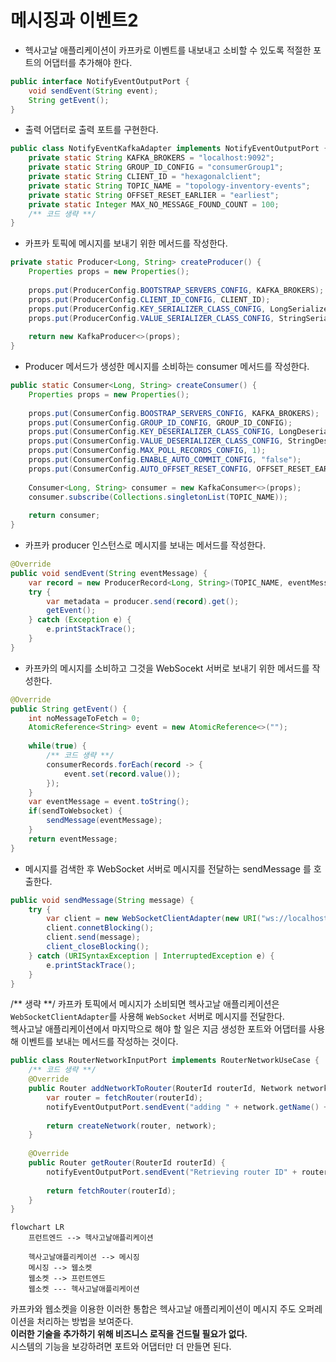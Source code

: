 # 메시징과 이벤트2

- 헥사고날 애플리케이션이 카프카로 이벤트를 내보내고 소비할 수 있도록 적절한 포트의 어댑터를 추가해야 한다.

```java
public interface NotifyEventOutputPort {
    void sendEvent(String event);
    String getEvent();
}
```

- 출력 어댑터로 출력 포트를 구현한다.

```java
public class NotifyEventKafkaAdapter implements NotifyEventOutputPort {
    private static String KAFKA_BROKERS = "localhost:9092";
    private static String GROUP_ID_CONFIG = "consumerGroup1";
    private static String CLIENT_ID = "hexagonalclient";
    private static String TOPIC_NAME = "topology-inventory-events";
    private static String OFFSET_RESET_EARLIER = "earliest";
    private static Integer MAX_NO_MESSAGE_FOUND_COUNT = 100;
    /** 코드 생략 **/
}
```

- 카프카 토픽에 메시지를 보내기 위한 메서드를 작성한다.

```java
private static Producer<Long, String> createProducer() {
    Properties props = new Properties();
    
    props.put(ProducerConfig.BOOTSTRAP_SERVERS_CONFIG, KAFKA_BROKERS);
    props.put(ProducerConfig.CLIENT_ID_CONFIG, CLIENT_ID);
    props.put(ProducerConfig.KEY_SERIALIZER_CLASS_CONFIG, LongSerializer.class.getName());
    props.put(ProducerConfig.VALUE_SERIALIZER_CLASS_CONFIG, StringSerializer.class.getName());
    
    return new KafkaProducer<>(props);
}
```

- Producer 메서드가 생성한 메시지를 소비하는 consumer 메서드를 작성한다.

```java
public static Consumer<Long, String> createConsumer() {
    Properties props = new Properties();
    
    props.put(ConsumerConfig.BOOSTRAP_SERVERS_CONFIG, KAFKA_BROKERS);
    props.put(ConsumerConfig.GROUP_ID_CONFIG, GROUP_ID_CONFIG);
    props.put(ConsumerConfig.KEY_DESERIALIZER_CLASS_CONFIG, LongDeserializer.class.getName());
    props.put(ConsumerConfig.VALUE_DESERIALIZER_CLASS_CONFIG, StringDeserializer.class.getName());
    props.put(ConsumerConfig.MAX_POLL_RECORDS_CONFIG, 1);
    props.put(ConsumerConfig.ENABLE_AUTO_COMMIT_CONFIG, "false");
    props.put(ConsumerConfig.AUTO_OFFSET_RESET_CONFIG, OFFSET_RESET_EARLIER);
    
    Consumer<Long, String> consumer = new KafkaConsumer<>(props);
    consumer.subscribe(Collections.singletonList(TOPIC_NAME));
    
    return consumer;
}
```

- 카프카 producer 인스턴스로 메시지를 보내는 메서드를 작성한다.

```java
@Override
public void sendEvent(String eventMessage) {
    var record = new ProducerRecord<Long, String>(TOPIC_NAME, eventMessage);
    try {
        var metadata = producer.send(record).get();
        getEvent();
    } catch (Exception e) {
        e.printStackTrace();    
    }
}
```

- 카프카의 메시지를 소비하고 그것을 WebSocekt 서버로 보내기 위한 메서드를 작성한다.

```java
@Override
public String getEvent() {
    int noMessageToFetch = 0;
    AtomicReference<String> event = new AtomicReference<>("");
    
    while(true) {
        /** 코드 생략 **/
        consumerRecords.forEach(record -> {
            event.set(record.value());
        });
    }
    var eventMessage = event.toString();
    if(sendToWebsocket) {
        sendMessage(eventMessage);
    }
    return eventMessage;
}
```

- 메시지를 검색한 후 WebSocket 서버로 메시지를 전달하는 sendMessage 를 호출한다.

```java
public void sendMessage(String message) {
    try {
        var client = new WebSocketClientAdapter(new URI("ws://localhost:8887"));
        client.connetBlocking();
        client.send(message);
        client_closeBlocking();
    } catch (URISyntaxException | InterruptedException e) {
        e.printStackTrace();
    }
}
```

/** 생략 **/
카프카 토픽에서 메시지가 소비되면 헥사고날 애플리케이션은 `WebSocketClientAdapter`를 사용해 `WebSocket` 서버로 메시지를 전달한다.  
헥사고날 애플리케이션에서 마지막으로 해야 할 일은 지금 생성한 포트와 어댑터를 사용해 이벤트를 보내는 메서드를 작성하는 것이다.  

```java
public class RouterNetworkInputPort implements RouterNetworkUseCase {
    /** 코드 생략 **/
    @Override
    public Router addNetworkToRouter(RouterId routerId, Network network) {
        var router = fetchRouter(routerId);
        notifyEventOutputPort.sendEvent("adding " + network.getName() + "network to router " + router.getId().getUUID());
        
        return createNetwork(router, network);
    }
    
    @Override
    public Router getRouter(RouterId routerId) {
        notifyEventOutputPort.sendEvent("Retrieving router ID" + routerId.getUUID());
        
        return fetchRouter(routerId);
    }
}
```

```mermaid
flowchart LR
    프런트엔드 --> 헥사고날애플리케이션

    헥사고날애플리케이션 --> 메시징
    메시징 --> 웹소켓
    웹소켓 --> 프런트엔드
    웹소켓 --- 헥사고날애플리케이션
```

카프카와 웹소켓을 이용한 이러한 통합은 헥사고날 애플리케이션이 메시지 주도 오퍼레이션을 처리하는 방법을 보여준다.  
**이러한 기술을 추가하기 위해 비즈니스 로직을 건드릴 필요가 없다.**  
시스템의 기능을 보강하려면 포트와 어댑터만 더 만들면 된다.  